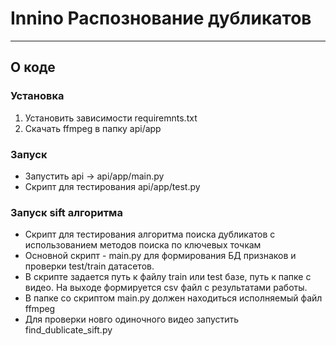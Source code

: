 # Innino Распознование дубликатов 
***
## О коде
### Установка
1. Установить зависимости requiremnts.txt
2. Скачать ffmpeg в папку api/app

### Запуск
* Запустить api -> api/app/main.py
* Скрипт для тестирования api/app/test.py

### Запуск sift алгоритма
* Скрипт для тестирования алгоритма поиска дубликатов с использованием методов поиска по ключевых точкам
* Основной скрипт - main.py для формирования БД признаков и проверки test/train датасетов.
* В скрипте задается путь к файлу train или test базе, путь к папке с видео. На выходе формируется csv файл с результатами работы. 
* В папке со скриптом main.py должен находиться исполняемый файл ffmpeg
* Для проверки новго одиночного видео запустить find_dublicate_sift.py
